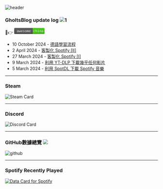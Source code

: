 ![header](https://capsule-render.vercel.app/api?type=waving&height=300&color=gradient&text=GholtsMxv&textBg=false&animation=twinkling&fontAlign=50&fontAlignY=44&desc=Be%20yourself,%20be%20who%20you%20want%20to%20be&section=header&reversal=false)  

### **GholtsBlog update log** <img src="https://image.gholts.top/file/99d6feaefabf9c24dd0e3.png" alt="1" width="45" height="45" />

🥲👉 <a href="https://github.com/taibangle/awesome-china"><img src="https://raw.githubusercontent.com/taibangle/awesome-china/master/badges/awesome-china.png" width="100"></a>

<!-- feed start -->
- 10 October 2024 - [德語學習流程](https://blog.gholts.top/posts/Learning-German-Process/)
- 2 April 2024 - [客製化 Spotify [Ⅱ]](https://blog.gholts.top/posts/Customize-Spotify-style/)
- 27 March 2024 - [客製化 Spotify [Ⅰ]](https://blog.gholts.top/posts/Customize-Spotify/)
- 9 March 2024 - [利用 YT-DLP 下載幾乎任何影片](https://blog.gholts.top/posts/Download-videos-for-free-on-Website/)
- 5 March 2024 - [利用 SpotDL 下載 Spotify 音樂](https://blog.gholts.top/posts/Download-music-for-free-on-Spotify/)
<!-- feed end -->

---

### **Steam**

![Steam Card](https://card.yuy1n.io/card/76561199492929554/tokyonight,en,badge,group,badges,games,reviews)

---

### **Discord**

![Discord Card](https://discord.c99.nl/widget/theme-1/1079047242352169083.png)

---

### **GitHub數據總覽**   ![](https://komarev.com/ghpvc/?username=Gholts&color=blueviolet&abbreviated=true)

![github](http://github-profile-summary-cards.vercel.app/api/cards/profile-details?username=Gholts&theme=nord_dark)

---

### **Spotify Recently Played**

<a href="https://data-card-for-spotify.herokuapp.com/card?user_id=9xd9z2ps59m3kxcuefkgmm52w">
  <img src="https://data-card-for-spotify.herokuapp.com/api/card?user_id=9xd9z2ps59m3kxcuefkgmm52w" alt="Data Card for Spotify">
</a>
